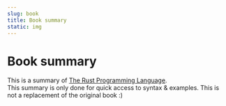 ```yaml
---
slug: book
title: Book summary
static: img
---
```


# Book summary

This is a summary of [The Rust Programming Language][1].  
This summary is only done for quick access to syntax & examples.  This is not a replacement of the original book :)

[1]: https://doc.rust-lang.org/book/index.html
